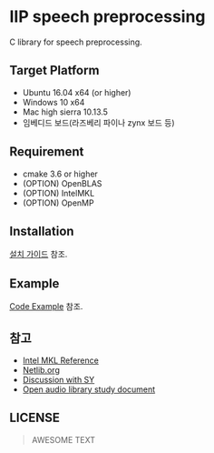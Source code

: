 # IIP speech preprocessing

C library for speech preprocessing.

## Target Platform
* Ubuntu 16.04 x64 (or higher)
* Windows 10 x64
* Mac high sierra 10.13.5
* 임베디드 보드(라즈베리 파이나 zynx 보드 등)

## Requirement
* cmake 3.6 or higher  
* (OPTION) OpenBLAS  
* (OPTION) IntelMKL  
* (OPTION) OpenMP  

## Installation
[설치 가이드](https://github.com/gogyzzz/iip_sph_pp/wiki/Install_Guide) 참조.

## Example
[Code Example](https://github.com/gogyzzz/iip_sph_pp/wiki/Examples) 참조.

## 참고
* [Intel MKL Reference](https://software.intel.com/en-us/mkl-developer-reference-c-overview)
* [Netlib.org](http://www.netlib.org/)
* [Discussion with SY](https://docs.google.com/document/d/1rCuWjxcCX7lz-VraY0BthAHz8QdSYxDVFVWy7HIMcDo/edit)
* [Open audio library study document](https://github.com/kooBH/OpenAudioLibraryStudy)

## LICENSE
> AWESOME TEXT
